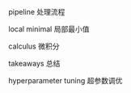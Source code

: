 pipeline    处理流程

local minimal    局部最小值

calculus    微积分

takeaways   总结

hyperparameter tuning    超参数调优